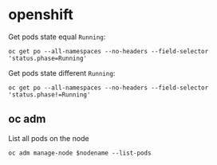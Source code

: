 # openshift


Get pods state equal `Running`:
```
oc get po --all-namespaces --no-headers --field-selector 'status.phase=Running'
```

Get pods state different `Running`:
```
oc get po --all-namespaces --no-headers --field-selector 'status.phase!=Running'
```

## oc adm

List all pods on the node
```
oc adm manage-node $nodename --list-pods
```
